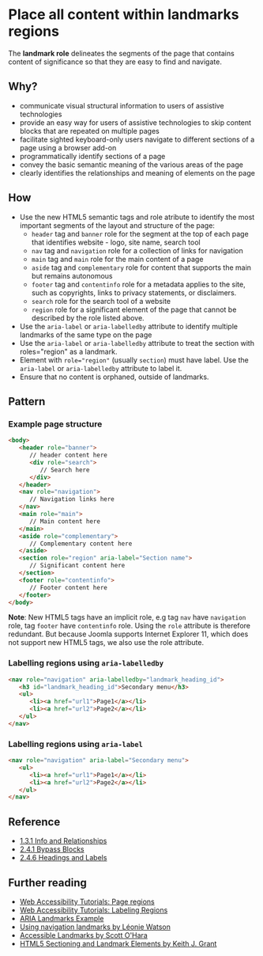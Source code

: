 # Place all content within landmarks regions
The **landmark role** delineates the segments of the page that contains content of significance so that they are easy to find and navigate.

## Why?
* communicate visual structural information to users of assistive technologies
* provide an easy way for users of assistive technologies to skip content blocks that are repeated on multiple pages
* facilitate sighted keyboard-only users navigate to different sections of a page using a browser add-on
* programmatically identify sections of a page
* convey the basic semantic meaning of the various areas of the page
* clearly identifies the relationships and meaning of elements on the page

## How
* Use the new HTML5 semantic tags and role atribute to identify the most important segments of the layout and structure of the page: 
  - `header` tag and `banner` role for the segment at the top of each page that identifies website - logo, site name, search tool 
  - `nav` tag and `navigation` role for a collection of links for navigation
  - `main` tag and `main` role for the main content of a page
  - `aside` tag and `complementary` role for content that supports the main but remains autonomous
  - `footer` tag and `contentinfo` role for a metadata applies to the site, such as copyrights, links to privacy statements, or disclaimers.
  - `search` role for the search tool of a website
  - `region` role for a significant element of the page that cannot be described by the role listed above.
* Use the `aria-label` or `aria-labelledby` attribute to identify multiple landmarks of the same type on the page
* Use the `aria-label` or `aria-labelledby` attribute to treat the section with roles="region" as a landmark.
* Element with `role="region"` (usually `section`) must have label.  Use the `aria-label` or `aria-labelledby` attribute to label it.
* Ensure that no content is orphaned, outside of landmarks.

## Pattern
### Example page structure

```html
<body>
   <header role="banner">
      // header content here
      <div role="search">
         // Search here
      </div>
   </header>   
   <nav role="navigation">
      // Navigation links here
   </nav>
   <main role="main">
      // Main content here
   </main>
   <aside role="complementary">
      // Complementary content here
   </aside>
   <section role="region" aria-label="Section name">
      // Significant content here
   </section>
   <footer role="contentinfo">
      // Footer content here
   </footer>
</body>
```

**Note**: New HTML5 tags have an implicit role, e.g tag `nav` have `navigation` role, tag `footer` have `contentinfo` role.  Using the `role` attribute is therefore redundant. But because Joomla supports Internet Explorer 11, which does not support new HTML5 tags, we also use the role attribute.   

### Labelling regions using `aria-labelledby`
```html
<nav role="navigation" aria-labelledby="landmark_heading_id">
   <h3 id="landmark_heading_id">Secondary menu</h3>
   <ul>
      <li><a href="url1">Page1</a></li>
      <li><a href="url2">Page2</a></li>
   </ul>	  
</nav>
```

### Labelling regions using `aria-label`
```html
<nav role="navigation" aria-label="Secondary menu">
   <ul>
      <li><a href="url1">Page1</a></li>
      <li><a href="url2">Page2</a></li>
   </ul>	
</nav>
```

## Reference
* [1.3.1 Info and Relationships](https://www.w3.org/WAI/WCAG20/quickref/#qr-content-structure-separation-programmatic) 
* [2.4.1 Bypass Blocks](https://www.w3.org/WAI/WCAG20/quickref/#qr-navigation-mechanisms-skip)
* [2.4.6 Headings and Labels](https://www.w3.org/WAI/WCAG20/quickref/#qr-navigation-mechanisms-descriptive)


## Further reading
* [Web Accessibility Tutorials: Page regions](https://www.w3.org/WAI/tutorials/page-structure/regions/)
* [Web Accessibility Tutorials: Labeling Regions](https://www.w3.org/WAI/tutorials/page-structure/labels/)
* [ARIA Landmarks Example](https://www.w3.org/TR/wai-aria-practices/examples/landmarks/index.html)
* [Using navigation landmarks by Léonie Watson](https://accessibility.blog.gov.uk/2016/05/27/using-navigation-landmarks/)
* [Accessible Landmarks by Scott O'Hara](https://www.scottohara.me/blog/2018/03/03/landmarks.html)
* [HTML5 Sectioning and Landmark Elements by Keith J. Grant](https://keithjgrant.com/posts/2018/03/html5-sectioning-and-landmark-elements/)

